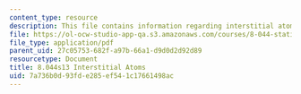 ```yaml
---
content_type: resource
description: This file contains information regarding interstitial atoms.
file: https://ol-ocw-studio-app-qa.s3.amazonaws.com/courses/8-044-statistical-physics-i-spring-2013/7a736b0d93fde285ef541c17661498ac_MIT8_044S13_notes.inters.pdf
file_type: application/pdf
parent_uid: 27c05753-682f-a97b-66a1-d9d0d2d92d89
resourcetype: Document
title: 8.044s13 Interstitial Atoms
uid: 7a736b0d-93fd-e285-ef54-1c17661498ac
---
```


